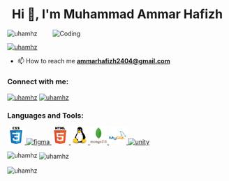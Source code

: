 <h1 align="center">Hi 👋, I'm Muhammad Ammar Hafizh</h1>
<img align="right" alt="Coding" width="400" src="https://external-content.duckduckgo.com/iu/?u=https%3A%2F%2Fcdn.dribbble.com%2Fusers%2F1708950%2Fscreenshots%2F4188877%2Fdeveloper_med.gif&f=1&nofb=1&ipt=bdc2ec24f85042767dd011a127aa108e06f58a77f16ec95e9aa11a230902e40b&ipo=images">

<p align="left"> <img src="https://komarev.com/ghpvc/?username=uhamhz&label=Profile%20views&color=0e75b6&style=flat" alt="uhamhz" /> </p>

<p align="left"> <a href="https://twitter.com/uhamhz" target="blank"><img src="https://img.shields.io/twitter/follow/uhamhz?logo=twitter&style=for-the-badge" alt="uhamhz" /></a> </p>

- 📫 How to reach me **ammarhafizh2404@gmail.com**

<h3 align="left">Connect with me:</h3>
<p align="left">
<a href="https://twitter.com/uhamhz" target="blank"><img align="center" src="https://raw.githubusercontent.com/rahuldkjain/github-profile-readme-generator/master/src/images/icons/Social/twitter.svg" alt="uhamhz" height="30" width="40" /></a>
<a href="https://instagram.com/uhamhz" target="blank"><img align="center" src="https://raw.githubusercontent.com/rahuldkjain/github-profile-readme-generator/master/src/images/icons/Social/instagram.svg" alt="uhamhz" height="30" width="40" /></a>
</p>

<h3 align="left">Languages and Tools:</h3>
<p align="left"> <a href="https://www.w3schools.com/css/" target="_blank" rel="noreferrer"> <img src="https://raw.githubusercontent.com/devicons/devicon/master/icons/css3/css3-original-wordmark.svg" alt="css3" width="40" height="40"/> </a> <a href="https://www.figma.com/" target="_blank" rel="noreferrer"> <img src="https://www.vectorlogo.zone/logos/figma/figma-icon.svg" alt="figma" width="40" height="40"/> </a> <a href="https://www.w3.org/html/" target="_blank" rel="noreferrer"> <img src="https://raw.githubusercontent.com/devicons/devicon/master/icons/html5/html5-original-wordmark.svg" alt="html5" width="40" height="40"/> </a> <a href="https://www.linux.org/" target="_blank" rel="noreferrer"> <img src="https://raw.githubusercontent.com/devicons/devicon/master/icons/linux/linux-original.svg" alt="linux" width="40" height="40"/> </a> <a href="https://www.mongodb.com/" target="_blank" rel="noreferrer"> <img src="https://raw.githubusercontent.com/devicons/devicon/master/icons/mongodb/mongodb-original-wordmark.svg" alt="mongodb" width="40" height="40"/> </a> <a href="https://www.mysql.com/" target="_blank" rel="noreferrer"> <img src="https://raw.githubusercontent.com/devicons/devicon/master/icons/mysql/mysql-original-wordmark.svg" alt="mysql" width="40" height="40"/> </a> <a href="https://unity.com/" target="_blank" rel="noreferrer"> <img src="https://www.vectorlogo.zone/logos/unity3d/unity3d-icon.svg" alt="unity" width="40" height="40"/> </a> </p>

<p><img align="left" src="https://github-readme-stats.vercel.app/api/top-langs?username=uhamhz&show_icons=true&locale=en&layout=compact" alt="uhamhz" /></p>

<p>&nbsp;<img align="center" src="https://github-readme-stats.vercel.app/api?username=uhamhz&show_icons=true&locale=en" alt="uhamhz" /></p>

<p><img align="center" src="https://github-readme-streak-stats.herokuapp.com/?user=uhamhz&" alt="uhamhz" /></p>
